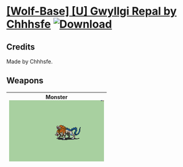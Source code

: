 # [\[Wolf-Base\] \[U\] Gwyllgi Repal by Chhhsfe](./) [![Download](https://img.shields.io/badge/Download-%5BWolf--Base%5D%20%5BU%5D%20Gwyllgi%20Repal%20by%20Chhhsfe-red)](https://minhaskamal.github.io/DownGit/#/home?url=https://github.com/Klokinator/FE-Repo/tree/main/Battle%20Animations/Monsters%20-%20Basic%20Types/%5BWolf-Base%5D%20%5BU%5D%20Gwyllgi%20Repal%20by%20Chhhsfe)
## Credits

Made by Chhhsfe.

## Weapons

| <b>Monster</b><br/><img alt="Monster animation" src="./8.%20Monster/Monster.gif"/> |
| :---: |
